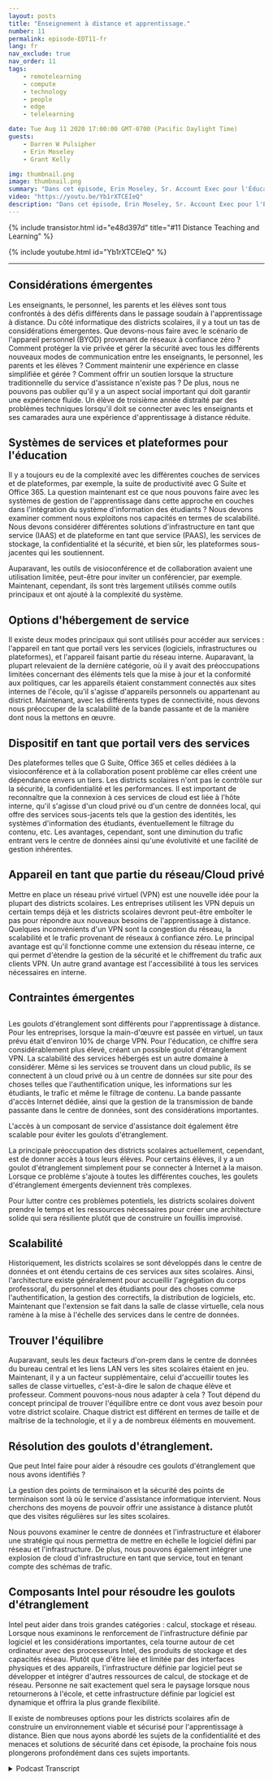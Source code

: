 ```yaml
---
layout: posts
title: "Enseignement à distance et apprentissage."
number: 11
permalink: episode-EDT11-fr
lang: fr
nav_exclude: true
nav_order: 11
tags:
    - remotelearning
    - compute
    - technology
    - people
    - edge
    - telelearning

date: Tue Aug 11 2020 17:00:00 GMT-0700 (Pacific Daylight Time)
guests:
    - Darren W Pulsipher
    - Erin Moseley
    - Grant Kelly

img: thumbnail.png
image: thumbnail.png
summary: "Dans cet épisode, Erin Moseley, Sr. Account Exec pour l'Éducation chez Intel, et Grant Kelly, Solution Architect pour l'Éducation chez Intel, rejoignent Darren pour parler des défis de l'apprentissage à distance et de l'enseignement, ainsi que des changements massifs que les districts scolaires, les enseignants, les parents et les étudiants absorbent pendant la pandémie de Covid-19. Découvrez comment les étudiants et les enseignants se connectent avec de nouvelles technologies et de nouvelles méthodes d'apprentissage."
video: "https://youtu.be/Yb1rXTCEIeQ"
description: "Dans cet épisode, Erin Moseley, Sr. Account Exec pour l'Éducation chez Intel, et Grant Kelly, Solution Architect pour l'Éducation chez Intel, rejoignent Darren pour parler des défis de l'apprentissage à distance et de l'enseignement, ainsi que des changements massifs que les districts scolaires, les enseignants, les parents et les étudiants absorbent pendant la pandémie de Covid-19. Découvrez comment les étudiants et les enseignants se connectent avec de nouvelles technologies et de nouvelles méthodes d'apprentissage."
---
```


<div>
{% include transistor.html id="e48d397d" title="#11 Distance Teaching and Learning" %}

{% include youtube.html id="Yb1rXTCEIeQ" %}
</div>

---

## Considérations émergentes

Les enseignants, le personnel, les parents et les élèves sont tous confrontés à des défis différents dans le passage soudain à l'apprentissage à distance. Du côté informatique des districts scolaires, il y a tout un tas de considérations émergentes. Que devons-nous faire avec le scénario de l'appareil personnel (BYOD) provenant de réseaux à confiance zéro ? Comment protéger la vie privée et gérer la sécurité avec tous les différents nouveaux modes de communication entre les enseignants, le personnel, les parents et les élèves ? Comment maintenir une expérience en classe simplifiée et gérée ? Comment offrir un soutien lorsque la structure traditionnelle du service d'assistance n'existe pas ? De plus, nous ne pouvons pas oublier qu'il y a un aspect social important qui doit garantir une expérience fluide. Un élève de troisième année distraité par des problèmes techniques lorsqu'il doit se connecter avec les enseignants et ses camarades aura une expérience d'apprentissage à distance réduite.

## Systèmes de services et plateformes pour l'éducation

Il y a toujours eu de la complexité avec les différentes couches de services et de plateformes, par exemple, la suite de productivité avec G Suite et Office 365. La question maintenant est ce que nous pouvons faire avec les systèmes de gestion de l'apprentissage dans cette approche en couches dans l'intégration du système d'information des étudiants ? Nous devons examiner comment nous exploitons nos capacités en termes de scalabilité. Nous devons considérer différentes solutions d'infrastructure en tant que service (IAAS) et de plateforme en tant que service (PAAS), les services de stockage, la confidentialité et la sécurité, et bien sûr, les plateformes sous-jacentes qui les soutiennent.

Auparavant, les outils de visioconférence et de collaboration avaient une utilisation limitée, peut-être pour inviter un conférencier, par exemple. Maintenant, cependant, ils sont très largement utilisés comme outils principaux et ont ajouté à la complexité du système.

## Options d'hébergement de service

Il existe deux modes principaux qui sont utilisés pour accéder aux services : l'appareil en tant que portail vers les services (logiciels, infrastructures ou plateformes), et l'appareil faisant partie du réseau interne. Auparavant, la plupart relevaient de la dernière catégorie, où il y avait des préoccupations limitées concernant des éléments tels que la mise à jour et la conformité aux politiques, car les appareils étaient constamment connectés aux sites internes de l'école, qu'il s'agisse d'appareils personnels ou appartenant au district. Maintenant, avec les différents types de connectivité, nous devons nous préoccuper de la scalabilité de la bande passante et de la manière dont nous la mettons en œuvre.

## Dispositif en tant que portail vers des services

Des plateformes telles que G Suite, Office 365 et celles dédiées à la visioconférence et à la collaboration posent problème car elles créent une dépendance envers un tiers. Les districts scolaires n'ont pas le contrôle sur la sécurité, la confidentialité et les performances. Il est important de reconnaître que la connexion à ces services de cloud est liée à l'hôte interne, qu'il s'agisse d'un cloud privé ou d'un centre de données local, qui offre des services sous-jacents tels que la gestion des identités, les systèmes d'information des étudiants, éventuellement le filtrage du contenu, etc. Les avantages, cependant, sont une diminution du trafic entrant vers le centre de données ainsi qu'une évolutivité et une facilité de gestion inhérentes.

## Appareil en tant que partie du réseau/Cloud privé

Mettre en place un réseau privé virtuel (VPN) est une nouvelle idée pour la plupart des districts scolaires. Les entreprises utilisent les VPN depuis un certain temps déjà et les districts scolaires devront peut-être emboîter le pas pour répondre aux nouveaux besoins de l'apprentissage à distance. Quelques inconvénients d'un VPN sont la congestion du réseau, la scalabilité et le trafic provenant de réseaux à confiance zéro. Le principal avantage est qu'il fonctionne comme une extension du réseau interne, ce qui permet d'étendre la gestion de la sécurité et le chiffrement du trafic aux clients VPN. Un autre grand avantage est l'accessibilité à tous les services nécessaires en interne.

## Contraintes émergentes<h2>

Les goulots d'étranglement sont différents pour l'apprentissage à distance. Pour les entreprises, lorsque la main-d'œuvre est passée en virtuel, un taux prévu était d'environ 10% de charge VPN. Pour l'éducation, ce chiffre sera considérablement plus élevé, créant un possible goulot d'étranglement VPN. La scalabilité des services hébergés est un autre domaine à considérer. Même si les services se trouvent dans un cloud public, ils se connectent à un cloud privé ou à un centre de données sur site pour des choses telles que l'authentification unique, les informations sur les étudiants, le trafic et même le filtrage de contenu. La bande passante d'accès Internet dédiée, ainsi que la gestion de la transmission de bande passante dans le centre de données, sont des considérations importantes.

L'accès à un composant de service d'assistance doit également être scalable pour éviter les goulots d'étranglement.

La principale préoccupation des districts scolaires actuellement, cependant, est de donner accès à tous leurs élèves. Pour certains élèves, il y a un goulot d'étranglement simplement pour se connecter à Internet à la maison. Lorsque ce problème s'ajoute à toutes les différentes couches, les goulets d'étranglement émergents deviennent très complexes.

Pour lutter contre ces problèmes potentiels, les districts scolaires doivent prendre le temps et les ressources nécessaires pour créer une architecture solide qui sera résiliente plutôt que de construire un fouillis improvisé.

## Scalabilité

Historiquement, les districts scolaires se sont développés dans le centre de données et ont étendu certains de ces services aux sites scolaires. Ainsi, l'architecture existe généralement pour accueillir l'agrégation du corps professoral, du personnel et des étudiants pour des choses comme l'authentification, la gestion des correctifs, la distribution de logiciels, etc. Maintenant que l'extension se fait dans la salle de classe virtuelle, cela nous ramène à la mise à l'échelle des services dans le centre de données.

## Trouver l'équilibre

Auparavant, seuls les deux facteurs d'on-prem dans le centre de données du bureau central et les liens LAN vers les sites scolaires étaient en jeu. Maintenant, il y a un facteur supplémentaire, celui d'accueillir toutes les salles de classe virtuelles, c'est-à-dire le salon de chaque élève et professeur. Comment pouvons-nous nous adapter à cela ? Tout dépend du concept principal de trouver l'équilibre entre ce dont vous avez besoin pour votre district scolaire. Chaque district est différent en termes de taille et de maîtrise de la technologie, et il y a de nombreux éléments en mouvement.

## Résolution des goulots d'étranglement.

Que peut Intel faire pour aider à résoudre ces goulots d'étranglement que nous avons identifiés ?

La gestion des points de terminaison et la sécurité des points de terminaison sont là où le service d'assistance informatique intervient. Nous cherchons des moyens de pouvoir offrir une assistance à distance plutôt que des visites régulières sur les sites scolaires.

Nous pouvons examiner le centre de données et l'infrastructure et élaborer une stratégie qui nous permettra de mettre en échelle le logiciel défini par réseau et l'infrastructure. De plus, nous pouvons également intégrer une explosion de cloud d'infrastructure en tant que service, tout en tenant compte des schémas de trafic.

## Composants Intel pour résoudre les goulots d'étranglement

Intel peut aider dans trois grandes catégories : calcul, stockage et réseau. Lorsque nous examinons le renforcement de l'infrastructure définie par logiciel et les considérations importantes, cela tourne autour de cet ordinateur avec des processeurs Intel, des produits de stockage et des capacités réseau. Plutôt que d'être liée et limitée par des interfaces physiques et des appareils, l'infrastructure définie par logiciel peut se développer et intégrer d'autres ressources de calcul, de stockage et de réseau. Personne ne sait exactement quel sera le paysage lorsque nous retournerons à l'école, et cette infrastructure définie par logiciel est dynamique et offrira la plus grande flexibilité.

Il existe de nombreuses options pour les districts scolaires afin de construire un environnement viable et sécurisé pour l'apprentissage à distance. Bien que nous ayons abordé les sujets de la confidentialité et des menaces et solutions de sécurité dans cet épisode, la prochaine fois nous plongerons profondément dans ces sujets importants.



<details>
<summary> Podcast Transcript </summary>

<p></p>

</details>
